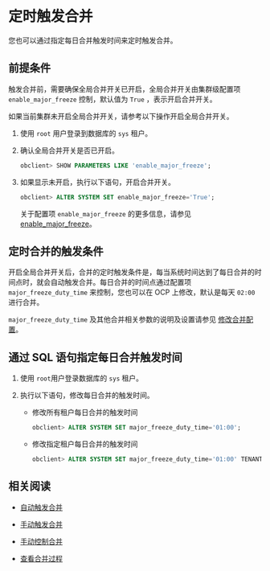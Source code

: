 # 定时触发合并

您也可以通过指定每日合并触发时间来定时触发合并。

## 前提条件

触发合并前，需要确保全局合并开关已开启，全局合并开关由集群级配置项 `enable_major_freeze` 控制，默认值为 `True` ，表示开启合并开关。

如果当前集群未开启全局合并开关，请参考以下操作开启全局合并开关。

1. 使用 `root` 用户登录到数据库的 `sys` 租户。

2. 确认全局合并开关是否已开启。

   ```sql
   obclient> SHOW PARAMETERS LIKE 'enable_major_freeze';
   ```

3. 如果显示未开启，执行以下语句，开启合并开关。

   ```sql
   obclient> ALTER SYSTEM SET enable_major_freeze='True';
   ```

   关于配置项 `enable_major_freeze` 的更多信息，请参见 [enable_major_freeze](../../../../5.system-reference/1.system-configuration-items/3.cluster-level-configuration-items/72.enable_major_freeze.md)。

## 定时合并的触发条件

开启全局合并开关后，合并的定时触发条件是，每当系统时间达到了每日合并的时间点时，就会自动触发合并。每日合并的时间点通过配置项 `major_freeze_duty_time` 来控制，您也可以在 OCP 上修改，默认是每天 `02:00` 进行合并。

`major_freeze_duty_time` 及其他合并相关参数的说明及设置请参见 [修改合并配置](../2.merge-management/7.modify-a-merge-configuration.md)。

## 通过 SQL 语句指定每日合并触发时间

1. 使用 `root`用户登录数据库的 `sys` 租户。

2. 执行以下语句，修改每日合并的触发时间。

   * 修改所有租户每日合并的触发时间

      ```sql
      obclient> ALTER SYSTEM SET major_freeze_duty_time='01:00';
      ```

   * 修改指定租户每日合并的触发时间

      ```sql
      obclient> ALTER SYSTEM SET major_freeze_duty_time='01:00' TENANT=tenant1，tenant2;
      ```

## 相关阅读

* [自动触发合并](2.automatic-merge-triggering.md)

* [手动触发合并](4.manually-trigger-a-merge.md)

* [手动控制合并](5.manual-control-merge.md)

* [查看合并过程](5.view-merge-process.md)
